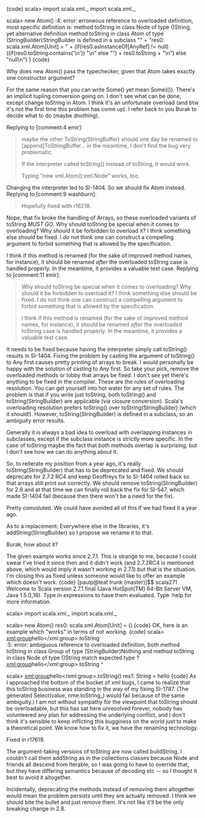 {code}
scala> import scala.xml._
import scala.xml._

scala> new Atom()
<console>:4: error: erroneous reference to overloaded definition,
most specific definition is: method toString in class Node of type ()String,
yet alternative definition   method toString in class Atom of type (StringBuilder)StringBuilder
is defined in a subclass
"" + "res0: scala.xml.Atom[Unit] = " +  (if(res0.asInstanceOf[AnyRef] != null) ((if(res0.toString.contains('\n'))  "\n" else "") + res0.toString + "\n") else "null\n") }
{code}

Why does new Atom() pass the typechecker, given that Atom takes exactly one constructor argument?

For the same reason that you can write Some() yet mean Some(()). There's an implicit tupling conversion going on. I don't see what can be done, except change toString
in Atom. I think it's an unfortunate overload (and btw it's not the first time this problem has come up). I refer back to you Burak to decide what to do (maybe dnothing).

Replying to [comment:4 emir]:
> maybe the other ToString(StringBuffer) should one day be renamed to [append]ToStringBuffer... in the meantime, I don't find the bug very problematic.
> 
> If the interpreter called toString() instead of toString, it would work.
> 
> Typing "new xml.Atom():xml.Node" works, too.

Changing the interpreter led to SI-1404. So we should fix Atom instead.
Replying to [comment:9 washburn]:
> Hopefully fixed with r16218.

Nope, that fix broke the handling of Arrays, so these overloaded variants of toString *MUST GO*.
Why should toString be special when it comes to overloading? Why should it be forbidden to overload it? I think something else should be fixed. I do not think one can construct a compelling argument to forbid something that is allowed by the specification.

I think if this method is renamed (for the sake of improved method names, for instance), it should be renamed *after* the overloaded toString case is handled properly. In the meantime, it provides a valuable test case.
Replying to [comment:11 emir]:
> Why should toString be special when it comes to overloading? Why should it be forbidden to overload it? I think something else should be fixed. I do not think one can construct a compelling argument to forbid something that is allowed by the specification.
> 
> I think if this method is renamed (for the sake of improved method names, for instance), it should be renamed *after* the overloaded toString case is handled properly. In the meantime, it provides a valuable test case.

It needs to be fixed because having the interpreter simply call toString() results in SI-1404.  Fixing the problem by casting the argument of toString() to Any first causes pretty printing of arrays to break.  I would personally be happy with the solution of casting to Any first.  So take your pick, remove the overloaded methods or lobby that arrays be fixed. 
I don't see yet there's anything to be fixed in the compiler. These are the rules of overloading resolution. You can get yourself into hot water for any set of rules. The problem is that if you write just toString, both toString() and toString(StringBuilder) are applicable (via closure conversion). Scala's overloading resolution prefers toString() over toString(StringBuilder) (which it should!). However, toString(StringBuilder) is defined in a subclass, so an ambiguity error results.

Generally it is always a bad idea to overload with overlapping instances in subclasses, except if the subclass instance is strictly more specific. In the case of toString maybe the fact that both methods overlap is surprising, but I don't see how we can do anything about it.

So, to reiterate my position from a year ago, it's really toString(StringBuilder) that has to be deprecated and fixed. We should deprecate for 2.7.2 RC4 and keep Geoffreys fix to SI-1404 rolled back so that arrays still print out correctly. We should remove toString(StringBuilder) for 2.8 and at that time we can finally roll back the fix for SI-547, which made SI-1404 fail (because then there won't be a need for the fix).

Pretty convoluted. We could have avoided all of this if we had fixed it a year ago.

As to a replacement: Everywhere else in the libraries, it's addString(StringBuilder)
so I propose we rename it to that.

Burak, how about it?

The given example works since 2.7.1.  This is strange to me, because I could swear I've tried it since then and it didn't work (and 2.7.2RC4 is mentioned above, which would imply it wasn't working in 2.7.1) but that is the situation.  I'm closing this as fixed unless someone would like to offer an example which doesn't work.
{code}
[paulp@leaf trunk (master)]$$ scala271
Welcome to Scala version 2.7.1.final (Java HotSpot(TM) 64-Bit Server VM, Java 1.5.0_16).
Type in expressions to have them evaluated.
Type :help for more information.

scala> import scala.xml._
import scala.xml._

scala> new Atom()
res0: scala.xml.Atom[Unit] = ()
{code}
OK, here is an example which "works" in terms of not working.
{code}
scala> <xml:group>hello</xml:group>.toString  
<console>:5: error: ambiguous reference to overloaded definition,
both method toString in class Group of type (StringBuilder)Nothing
and  method toString in class Node of type ()String
match expected type ?
       <xml:group>hello</xml:group>.toString
                                    ^

scala> <xml:group>hello</xml:group>.toString()
res1: String = hello
{code}
As I approached the bottom of the bucket of xml bugs, I came to realize that this toString business was standing in the way of my fixing SI-1787.  (The generated Select(value, nme.toString_) would fail because of the same ambiguity.) I am not without sympathy for the viewpoint that toString should be overloadable, but this has sat here unresolved forever, nobody has volunteered any plan for addressing the underlying conflict, and I don't think it's sensible to keep inflicting this bugginess on the world just to make a theoretical point.  We know how to fix it, we have the renaming technology.

Fixed in r17619.

The argument-taking versions of toString are now called buildString.  I couldn't call them addString as in the collections classes because Node and friends all descend from Iterable, so I was going to have to override that, but they have differing semantics because of decoding etc -- so I thought it best to avoid it altogether.

Incidentally, deprecating the methods instead of removing them altogether would mean the problem persists until they are actually removed.  I think we should bite the bullet and just remove them.  It's not like it'll be the only breaking change in 2.8.
